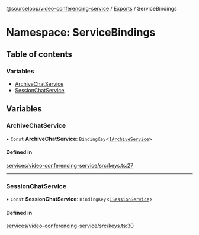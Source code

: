 [@sourceloop/video-conferencing-service](../README.md) / [Exports](../modules.md) / ServiceBindings

# Namespace: ServiceBindings

## Table of contents

### Variables

- [ArchiveChatService](ServiceBindings.md#archivechatservice)
- [SessionChatService](ServiceBindings.md#sessionchatservice)

## Variables

### ArchiveChatService

• `Const` **ArchiveChatService**: `BindingKey`<[`IArchiveService`](../interfaces/IArchiveService.md)\>

#### Defined in

[services/video-conferencing-service/src/keys.ts:27](https://github.com/sourcefuse/loopback4-microservice-catalog/blob/00e854d46/services/video-conferencing-service/src/keys.ts#L27)

___

### SessionChatService

• `Const` **SessionChatService**: `BindingKey`<[`ISessionService`](../interfaces/ISessionService.md)\>

#### Defined in

[services/video-conferencing-service/src/keys.ts:30](https://github.com/sourcefuse/loopback4-microservice-catalog/blob/00e854d46/services/video-conferencing-service/src/keys.ts#L30)
